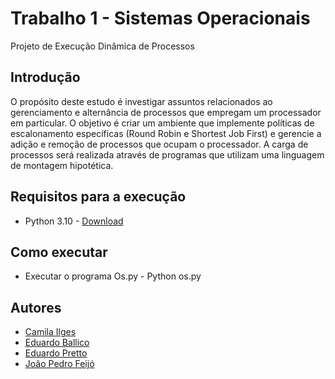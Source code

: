 # Trabalho 1 - Sistemas Operacionais
Projeto de Execução Dinâmica de Processos


## Introdução

O propósito deste estudo é investigar assuntos relacionados ao gerenciamento e alternância de processos que empregam um processador em particular. O objetivo é criar um ambiente que implemente políticas de escalonamento específicas (Round Robin e Shortest Job First) e gerencie a adição e remoção de processos que ocupam o processador. A carga de processos será realizada através de programas que utilizam uma linguagem de montagem hipotética.

## Requisitos para a execução

- Python 3.10 - [Download](https://www.python.org/downloads/release/python-31010/)

## Como executar

- Executar o programa Os.py - Python os.py
 
## Autores

- [Camila Ilges](https://www.github.com/camilailges)
- [Eduardo Ballico](https://www.github.com/EduardoBallico)
- [Eduardo Pretto](https://www.github.com/DuduPretto)
- [João Pedro Feijó](https://www.github.com/jpfeijo)
